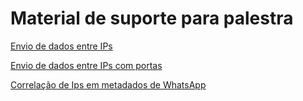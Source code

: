 # Material de suporte para palestra


[Envio de dados entre IPs ](https://albcunha.github.io/outros/internet-ip.html)

[Envio de dados entre IPs com portas ](https://albcunha.github.io/outros/internet-ip-porta.html)

[Correlação de Ips em metadados de WhatsApp ](https://albcunha.github.io/outros/correlacao-ips-whatsapp.html)


